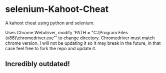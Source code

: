 # selenium-Kahoot-Cheat
A kahoot cheat using python and selenium.

Uses Chrome Webdriver, modify 'PATH = "C:\Program Files (x86)\chromedriver.exe"' to change directory. Chromedriver must match chrome version. I will not be updating it so it may break in the future, in that case feel free to fork the repo and update it.

## Incredibly outdated!
